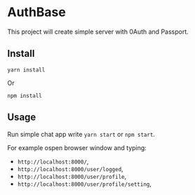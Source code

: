 # AuthBase

This project will create simple server with 0Auth and Passport.

## Install

`yarn install`

Or

`npm install`

## Usage

Run simple chat app write `yarn start` or `npm start`.

For example ospen browser window and typing:
- `http://localhost:8000/`,
 - `http://localhost:8000/user/logged`,
 - `http://localhost:8000/user/profile`,
 - `http://localhost:8000/user/profile/setting`,
